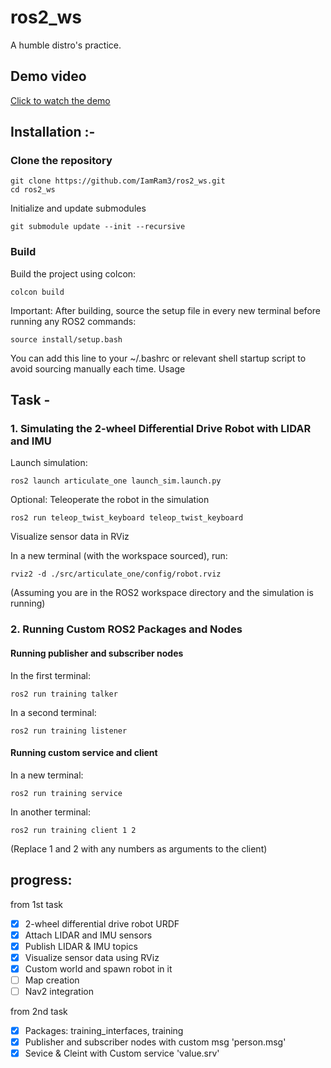 # ros2_ws
A humble distro's practice.

## Demo video
[Click to watch the demo](https://drive.google.com/file/d/1LIyxLz-5gxEQXeS0jAg2ZJjzHv6a5EfB/view?usp=sharing)

## Installation :- 

### Clone the repository

    git clone https://github.com/IamRam3/ros2_ws.git
    cd ros2_ws

Initialize and update submodules

    git submodule update --init --recursive

### Build

Build the project using colcon:

    colcon build

Important:
After building, source the setup file in every new terminal before running any ROS2 commands:

    source install/setup.bash

You can add this line to your ~/.bashrc or relevant shell startup script to avoid sourcing manually each time.
Usage

## Task -

### 1. Simulating the 2-wheel Differential Drive Robot with LIDAR and IMU

 Launch simulation:

    ros2 launch articulate_one launch_sim.launch.py

Optional: Teleoperate the robot in the simulation

    ros2 run teleop_twist_keyboard teleop_twist_keyboard

Visualize sensor data in RViz

In a new terminal (with the workspace sourced), run:

    rviz2 -d ./src/articulate_one/config/robot.rviz

(Assuming you are in the ROS2 workspace directory and the simulation is running)

### 2. Running Custom ROS2 Packages and Nodes

#### Running publisher and subscriber nodes

In the first terminal:

    ros2 run training talker

In a second terminal:

    ros2 run training listener

#### Running custom service and client

In a new terminal:

    ros2 run training service

In another terminal:

    ros2 run training client 1 2

(Replace 1 and 2 with any numbers as arguments to the client)

## progress:
from 1st task
- [x] 2-wheel differential drive robot URDF
- [x] Attach LIDAR and IMU sensors
- [x] Publish LIDAR & IMU topics
- [x] Visualize sensor data using RViz
- [x] Custom world and spawn robot in it
- [ ] Map creation
- [ ] Nav2 integration

from 2nd task
- [x] Packages: training_interfaces, training
- [x] Publisher and subscriber nodes with custom msg 'person.msg'
- [x] Sevice & Cleint with Custom service 'value.srv' 

